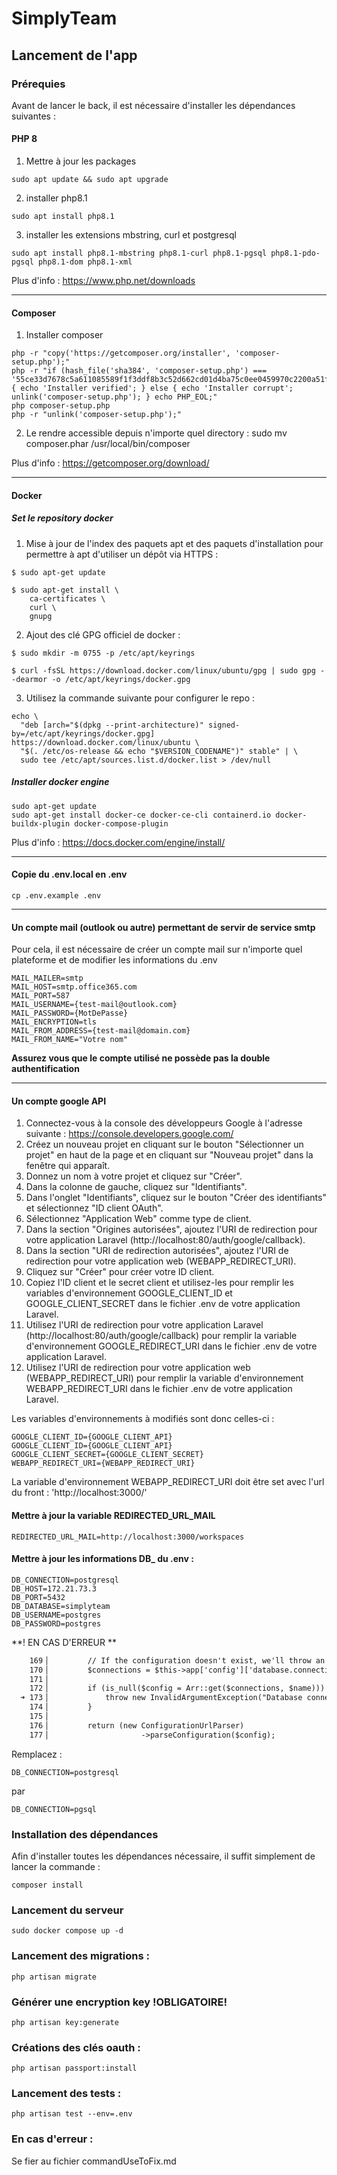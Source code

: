 # SimplyTeam
## Lancement de l'app
### Prérequies
Avant de lancer le back, il est nécessaire d'installer les dépendances suivantes :
#### PHP 8
1. Mettre à jour les packages
```shell
sudo apt update && sudo apt upgrade
```

2. installer php8.1
```shell
sudo apt install php8.1
```

3. installer les extensions mbstring, curl et postgresql
```shell
sudo apt install php8.1-mbstring php8.1-curl php8.1-pgsql php8.1-pdo-pgsql php8.1-dom php8.1-xml
```

Plus d'info : https://www.php.net/downloads

---
#### Composer
1. Installer composer
```shell
php -r "copy('https://getcomposer.org/installer', 'composer-setup.php');"
php -r "if (hash_file('sha384', 'composer-setup.php') === '55ce33d7678c5a611085589f1f3ddf8b3c52d662cd01d4ba75c0ee0459970c2200a51f492d557530c71c15d8dba01eae') { echo 'Installer verified'; } else { echo 'Installer corrupt'; unlink('composer-setup.php'); } echo PHP_EOL;"
php composer-setup.php
php -r "unlink('composer-setup.php');"
```

2. Le rendre accessible depuis n'importe quel directory :
sudo mv composer.phar /usr/local/bin/composer

Plus d'info : https://getcomposer.org/download/

---
#### Docker
##### Set le repository docker
1. Mise à jour de l'index des paquets apt et des paquets d'installation pour permettre à apt d'utiliser un dépôt via HTTPS :
```shell
$ sudo apt-get update

$ sudo apt-get install \
    ca-certificates \
    curl \
    gnupg
```

2. Ajout des clé GPG officiel de docker :
```shell
$ sudo mkdir -m 0755 -p /etc/apt/keyrings

$ curl -fsSL https://download.docker.com/linux/ubuntu/gpg | sudo gpg --dearmor -o /etc/apt/keyrings/docker.gpg
```

3. Utilisez la commande suivante pour configurer le repo :
```shell
echo \
  "deb [arch="$(dpkg --print-architecture)" signed-by=/etc/apt/keyrings/docker.gpg] https://download.docker.com/linux/ubuntu \
  "$(. /etc/os-release && echo "$VERSION_CODENAME")" stable" | \
  sudo tee /etc/apt/sources.list.d/docker.list > /dev/null
```

##### Installer docker engine

```shell
sudo apt-get update
sudo apt-get install docker-ce docker-ce-cli containerd.io docker-buildx-plugin docker-compose-plugin
```
Plus d'info : https://docs.docker.com/engine/install/

---
#### Copie du .env.local en .env
```shell
cp .env.example .env
```
---
#### Un compte mail (outlook ou autre) permettant de servir de service smtp
Pour cela, il est nécessaire de créer un compte mail sur n'importe quel plateforme et de modifier les informations du .env
```env
MAIL_MAILER=smtp
MAIL_HOST=smtp.office365.com
MAIL_PORT=587
MAIL_USERNAME={test-mail@outlook.com}
MAIL_PASSWORD={MotDePasse}
MAIL_ENCRYPTION=tls
MAIL_FROM_ADDRESS={test-mail@domain.com}
MAIL_FROM_NAME="Votre nom"
```
**Assurez vous que le compte utilisé ne possède pas la double authentification**

---
#### Un compte google API
1. Connectez-vous à la console des développeurs Google à l'adresse suivante : https://console.developers.google.com/
2. Créez un nouveau projet en cliquant sur le bouton "Sélectionner un projet" en haut de la page et en cliquant sur "Nouveau projet" dans la fenêtre qui apparaît.
3. Donnez un nom à votre projet et cliquez sur "Créer".
4. Dans la colonne de gauche, cliquez sur "Identifiants".
5. Dans l'onglet "Identifiants", cliquez sur le bouton "Créer des identifiants" et sélectionnez "ID client OAuth".
6. Sélectionnez "Application Web" comme type de client.
7. Dans la section "Origines autorisées", ajoutez l'URI de redirection pour votre application Laravel (http://localhost:80/auth/google/callback).
8. Dans la section "URI de redirection autorisées", ajoutez l'URI de redirection pour votre application web (WEBAPP_REDIRECT_URI).
9. Cliquez sur "Créer" pour créer votre ID client.
10. Copiez l'ID client et le secret client et utilisez-les pour remplir les variables d'environnement GOOGLE_CLIENT_ID et GOOGLE_CLIENT_SECRET dans le fichier .env de votre application Laravel.
11. Utilisez l'URI de redirection pour votre application Laravel (http://localhost:80/auth/google/callback) pour remplir la variable d'environnement GOOGLE_REDIRECT_URI dans le fichier .env de votre application Laravel.
12. Utilisez l'URI de redirection pour votre application web (WEBAPP_REDIRECT_URI) pour remplir la variable d'environnement WEBAPP_REDIRECT_URI dans le fichier .env de votre application Laravel.

Les variables d'environnements à modifiés sont donc celles-ci :
```env
GOOGLE_CLIENT_ID={GOOGLE_CLIENT_API}
GOOGLE_CLIENT_ID={GOOGLE_CLIENT_API}
GOOGLE_CLIENT_SECRET={GOOGLE_CLIENT_SECRET}
WEBAPP_REDIRECT_URI={WEBAPP_REDIRECT_URI}
```
La variable d'environnement WEBAPP_REDIRECT_URI doit être set avec l'url du front : 'http://localhost:3000/'

#### Mettre à jour la variable REDIRECTED_URL_MAIL
```env
REDIRECTED_URL_MAIL=http://localhost:3000/workspaces
```

#### Mettre à jour les informations DB_ du .env :
```env
DB_CONNECTION=postgresql
DB_HOST=172.21.73.3
DB_PORT=5432
DB_DATABASE=simplyteam
DB_USERNAME=postgres
DB_PASSWORD=postgres
```
**! EN CAS D'ERREUR **
```txt
    169▕         // If the configuration doesn't exist, we'll throw an exception and bail.
    170▕         $connections = $this->app['config']['database.connections'];
    171▕ 
    172▕         if (is_null($config = Arr::get($connections, $name))) {
  ➜ 173▕             throw new InvalidArgumentException("Database connection [{$name}] not configured.");
    174▕         }
    175▕ 
    176▕         return (new ConfigurationUrlParser)
    177▕                     ->parseConfiguration($config);
```

Remplacez : 
```env
DB_CONNECTION=postgresql
```
par
```env
DB_CONNECTION=pgsql
```
### Installation des dépendances
Afin d'installer toutes les dépendances nécessaire, il suffit simplement de lancer la commande :
```shell
composer install
```

### Lancement du serveur
```shell
sudo docker compose up -d
```

### Lancement des migrations :
```shell
php artisan migrate
```

### Générer une encryption key **!OBLIGATOIRE!**
```shell
php artisan key:generate
```

### Créations des clés oauth :
```shell
php artisan passport:install
```

### Lancement des tests :
```shell
php artisan test --env=.env
```

### En cas d'erreur :
Se fier au fichier commandUseToFix.md

